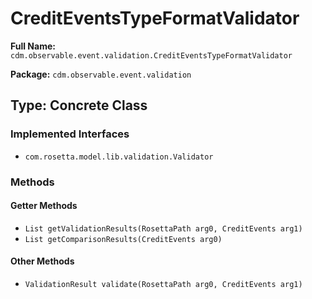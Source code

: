 # CreditEventsTypeFormatValidator

**Full Name:** `cdm.observable.event.validation.CreditEventsTypeFormatValidator`

**Package:** `cdm.observable.event.validation`

## Type: Concrete Class

### Implemented Interfaces

- `com.rosetta.model.lib.validation.Validator`

### Methods

#### Getter Methods

- `List getValidationResults(RosettaPath arg0, CreditEvents arg1)`
- `List getComparisonResults(CreditEvents arg0)`

#### Other Methods

- `ValidationResult validate(RosettaPath arg0, CreditEvents arg1)`

